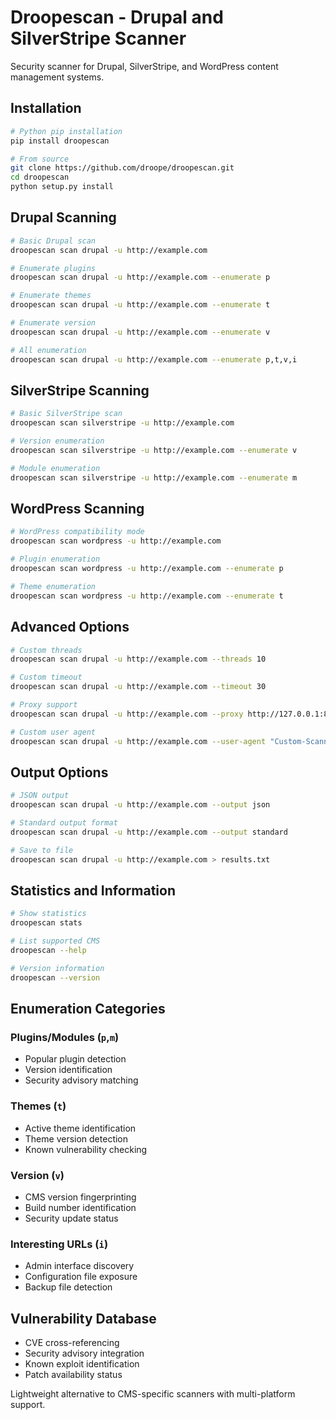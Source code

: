 # Droopescan - Drupal and SilverStripe Scanner

Security scanner for Drupal, SilverStripe, and WordPress content management systems.

## Installation

```bash
# Python pip installation
pip install droopescan

# From source
git clone https://github.com/droope/droopescan.git
cd droopescan
python setup.py install
```

## Drupal Scanning

```bash
# Basic Drupal scan
droopescan scan drupal -u http://example.com

# Enumerate plugins
droopescan scan drupal -u http://example.com --enumerate p

# Enumerate themes
droopescan scan drupal -u http://example.com --enumerate t

# Enumerate version
droopescan scan drupal -u http://example.com --enumerate v

# All enumeration
droopescan scan drupal -u http://example.com --enumerate p,t,v,i
```

## SilverStripe Scanning

```bash
# Basic SilverStripe scan
droopescan scan silverstripe -u http://example.com

# Version enumeration
droopescan scan silverstripe -u http://example.com --enumerate v

# Module enumeration
droopescan scan silverstripe -u http://example.com --enumerate m
```

## WordPress Scanning

```bash
# WordPress compatibility mode
droopescan scan wordpress -u http://example.com

# Plugin enumeration
droopescan scan wordpress -u http://example.com --enumerate p

# Theme enumeration  
droopescan scan wordpress -u http://example.com --enumerate t
```

## Advanced Options

```bash
# Custom threads
droopescan scan drupal -u http://example.com --threads 10

# Custom timeout
droopescan scan drupal -u http://example.com --timeout 30

# Proxy support
droopescan scan drupal -u http://example.com --proxy http://127.0.0.1:8080

# Custom user agent
droopescan scan drupal -u http://example.com --user-agent "Custom-Scanner/1.0"
```

## Output Options

```bash
# JSON output
droopescan scan drupal -u http://example.com --output json

# Standard output format
droopescan scan drupal -u http://example.com --output standard

# Save to file
droopescan scan drupal -u http://example.com > results.txt
```

## Statistics and Information

```bash
# Show statistics
droopescan stats

# List supported CMS
droopescan --help

# Version information
droopescan --version
```

## Enumeration Categories

### Plugins/Modules (`p`,`m`)
- Popular plugin detection
- Version identification
- Security advisory matching

### Themes (`t`)
- Active theme identification
- Theme version detection
- Known vulnerability checking

### Version (`v`)
- CMS version fingerprinting
- Build number identification
- Security update status

### Interesting URLs (`i`)
- Admin interface discovery
- Configuration file exposure
- Backup file detection

## Vulnerability Database

- CVE cross-referencing
- Security advisory integration
- Known exploit identification
- Patch availability status

Lightweight alternative to CMS-specific scanners with multi-platform support.
